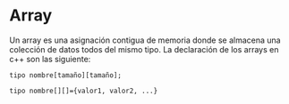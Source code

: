 # Array

Un array es una asignación contigua de memoria donde se almacena una colección de datos todos del mismo tipo.
La declaración de los arrays en c++ son las siguiente:
```
tipo nombre[tamaño][tamaño];

tipo nombre[][]={valor1, valor2, ...}
```



